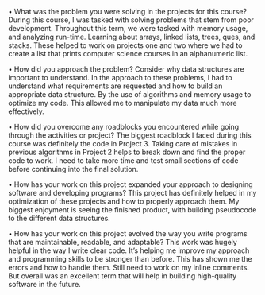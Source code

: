 •	What was the problem you were solving in the projects for this course?
During this course, I was tasked with solving problems that stem from poor development. Throughout this term, we were tasked with memory usage, and analyzing run-time. Learning about arrays, linked lists, trees, ques, and stacks. These helped to work on projects one and two where we had to create a list that prints computer science courses in an alphanumeric list. 

•	How did you approach the problem? Consider why data structures are important to understand.
In the approach to these problems, I had to understand what requirements are requested and how to build an appropriate data structure. By the use of algorithms and memory usage to optimize my code. This allowed me to manipulate my data much more effectively. 

•	How did you overcome any roadblocks you encountered while going through the activities or project?
The biggest roadblock I faced during this course was definitely the code in Project 3. Taking care of mistakes in previous algorithms in Project 2 helps to break down and find the proper code to work. I need to take more time and test small sections of code before continuing into the final solution. 

•	How has your work on this project expanded your approach to designing software and developing programs?
This project has definitely helped in my optimization of these projects and how to properly approach them. My biggest enjoyment is seeing the finished product, with building pseudocode to the different data structures. 

•	How has your work on this project evolved the way you write programs that are maintainable, readable, and adaptable?
This work was hugely helpful in the way I write clear code. It’s helping me improve my approach and programming skills to be stronger than before. This has shown me the errors and how to handle them. Still need to work on my inline comments. But overall was an excellent term that will help in building high-quality software in the future.  

